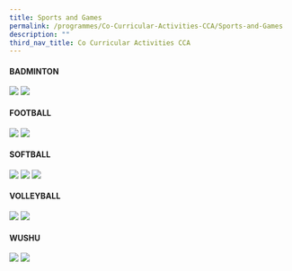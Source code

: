 ```yaml
---
title: Sports and Games
permalink: /programmes/Co-Curricular-Activities-CCA/Sports-and-Games
description: ""
third_nav_title: Co Curricular Activities CCA
---
```

#### BADMINTON

![](/images/CCA/Badminton/B01.png)
![](/images/CCA/Badminton/B02.png)

#### FOOTBALL

![](/images/CCA/Soccer/S01.png)
![](/images/CCA/Soccer/S02.png)

#### SOFTBALL

![](/images/CCA/Softball/SB01.png)
![](/images/CCA/Softball/SB02.png)
![](/images/CCA/Softball/SB03.png)

#### VOLLEYBALL

![](/images/CCA/Volleyball/V01.png)
![](/images/CCA/Volleyball/V02.png)

#### WUSHU

![](/images/CCA/Wushu/W01.png)
![](/images/CCA/Wushu/W02.png)